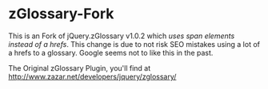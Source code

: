 zGlossary-Fork
==============

This is an Fork of jQuery.zGlossary v1.0.2 which *uses span elements instead of a hrefs*. This change is due to not risk SEO mistakes using a lot of a hrefs to a glossary. Google seems not to like this in the past.

The Original zGlossary Plugin, you'll find at http://www.zazar.net/developers/jquery/zglossary/
